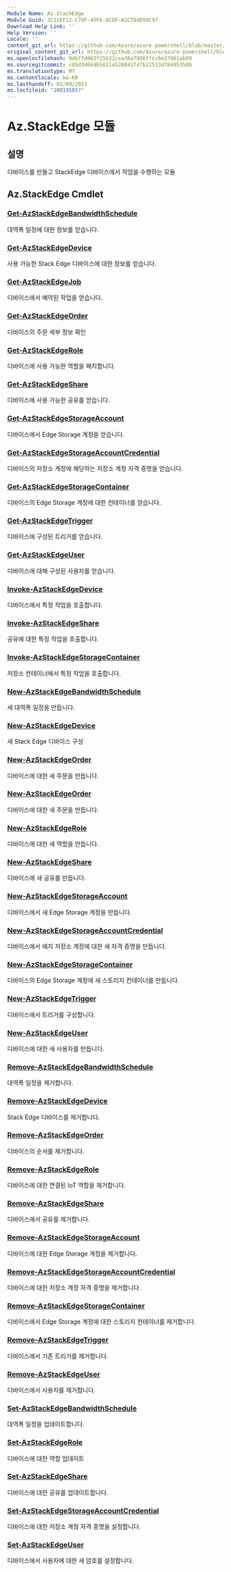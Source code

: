 ```yaml
---
Module Name: Az.StackEdge
Module Guid: 3C11EF12-C79F-45FE-ACDF-A2C784D99C97
Download Help Link: ''
Help Version: ''
Locale: ''
content_git_url: https://github.com/Azure/azure-powershell/blob/master/src/StackEdge/StackEdge/help/Az.StackEdge.md
original_content_git_url: https://github.com/Azure/azure-powershell/blob/master/src/StackEdge/StackEdge/help/Az.StackEdge.md
ms.openlocfilehash: 9d6ffd063f25b32cea36a708bffcc6e27061ab89
ms.sourcegitcommit: c05d3d669b5631e526841f47b22513d78495350b
ms.translationtype: MT
ms.contentlocale: ko-KR
ms.lasthandoff: 02/09/2021
ms.locfileid: "100195857"
---
```

# Az.StackEdge 모듈
## 설명
디바이스를 만들고 StackEdge 디바이스에서 작업을 수행하는 모듈

## Az.StackEdge Cmdlet
### [Get-AzStackEdgeBandwidthSchedule](Get-AzStackEdgeBandwidthSchedule.md)
대역폭 일정에 대한 정보를 얻습니다.

### [Get-AzStackEdgeDevice](Get-AzStackEdgeDevice.md)
사용 가능한 Stack Edge 디바이스에 대한 정보를 얻습니다.

### [Get-AzStackEdgeJob](Get-AzStackEdgeJob.md)
디바이스에서 예약된 작업을 얻습니다.

### [Get-AzStackEdgeOrder](Get-AzStackEdgeOrder.md)
디바이스의 주문 세부 정보 확인

### [Get-AzStackEdgeRole](Get-AzStackEdgeRole.md)
디바이스에 사용 가능한 역할을 페치합니다.

### [Get-AzStackEdgeShare](Get-AzStackEdgeShare.md)
디바이스에 사용 가능한 공유를 얻습니다.

### [Get-AzStackEdgeStorageAccount](Get-AzStackEdgeStorageAccount.md)
디바이스에서 Edge Storage 계정을 얻습니다.

### [Get-AzStackEdgeStorageAccountCredential](Get-AzStackEdgeStorageAccountCredential.md)
디바이스의 저장소 계정에 해당하는 저장소 계정 자격 증명을 얻습니다.

### [Get-AzStackEdgeStorageContainer](Get-AzStackEdgeStorageContainer.md)
디바이스의 Edge Storage 계정에 대한 컨테이너를 얻습니다.

### [Get-AzStackEdgeTrigger](Get-AzStackEdgeTrigger.md)
디바이스에 구성된 트리거를 얻습니다.
 

### [Get-AzStackEdgeUser](Get-AzStackEdgeUser.md)
디바이스에 대해 구성된 사용자를 얻습니다.

### [Invoke-AzStackEdgeDevice](Invoke-AzStackEdgeDevice.md)
디바이스에서 특정 작업을 호출합니다.

### [Invoke-AzStackEdgeShare](Invoke-AzStackEdgeShare.md)
공유에 대한 특정 작업을 호출합니다.

### [Invoke-AzStackEdgeStorageContainer](Invoke-AzStackEdgeStorageContainer.md)
저장소 컨테이너에서 특정 작업을 호출합니다.

### [New-AzStackEdgeBandwidthSchedule](New-AzStackEdgeBandwidthSchedule.md)
새 대역폭 일정을 만듭니다.

### [New-AzStackEdgeDevice](New-AzStackEdgeDevice.md)
새 Stack Edge 디바이스 구성

### [New-AzStackEdgeOrder](New-AzStackEdgeOrder.md)
디바이스에 대한 새 주문을 만듭니다.

### [New-AzStackEdgeOrder](New-AzStackEdgeOrder.md)
디바이스에 대한 새 주문을 만듭니다.

### [New-AzStackEdgeRole](New-AzStackEdgeRole.md)
디바이스에 대한 새 역할을 만듭니다.

### [New-AzStackEdgeShare](New-AzStackEdgeShare.md)
디바이스에 새 공유를 만듭니다.

### [New-AzStackEdgeStorageAccount](New-AzStackEdgeStorageAccount.md)
디바이스에서 새 Edge Storage 계정을 만듭니다.

### [New-AzStackEdgeStorageAccountCredential](New-AzStackEdgeStorageAccountCredential.md)
디바이스에서 에지 저장소 계정에 대한 새 자격 증명을 만듭니다.

### [New-AzStackEdgeStorageContainer](New-AzStackEdgeStorageContainer.md)
디바이스의 Edge Storage 계정에 새 스토리지 컨테이너를 만듭니다.

### [New-AzStackEdgeTrigger](New-AzStackEdgeTrigger.md)
디바이스에서 트리거를 구성합니다.

### [New-AzStackEdgeUser](New-AzStackEdgeUser.md)
디바이스에 대한 새 사용자를 만듭니다.

### [Remove-AzStackEdgeBandwidthSchedule](Remove-AzStackEdgeBandwidthSchedule.md)
대역폭 일정을 제거합니다.

### [Remove-AzStackEdgeDevice](Remove-AzStackEdgeDevice.md)
Stack Edge 디바이스를 제거합니다.

### [Remove-AzStackEdgeOrder](Remove-AzStackEdgeOrder.md)
디바이스의 순서를 제거합니다.

### [Remove-AzStackEdgeRole](Remove-AzStackEdgeRole.md)
디바이스에 대한 연결된 IoT 역할을 제거합니다.

### [Remove-AzStackEdgeShare](Remove-AzStackEdgeShare.md)
디바이스에서 공유를 제거합니다.

### [Remove-AzStackEdgeStorageAccount](Remove-AzStackEdgeStorageAccount.md)
디바이스에 대한 Edge Storage 계정을 제거합니다.

### [Remove-AzStackEdgeStorageAccountCredential](Remove-AzStackEdgeStorageAccountCredential.md)
디바이스에 대한 저장소 계정 자격 증명을 제거합니다.

### [Remove-AzStackEdgeStorageContainer](Remove-AzStackEdgeStorageContainer.md)
디바이스에서 Edge Storage 계정에 대한 스토리지 컨테이너를 제거합니다.

### [Remove-AzStackEdgeTrigger](Remove-AzStackEdgeTrigger.md)
디바이스에서 기존 트리거를 제거합니다.

### [Remove-AzStackEdgeUser](Remove-AzStackEdgeUser.md)
디바이스에서 사용자를 제거합니다.

### [Set-AzStackEdgeBandwidthSchedule](Set-AzStackEdgeBandwidthSchedule.md)
대역폭 일정을 업데이트합니다.

### [Set-AzStackEdgeRole](Set-AzStackEdgeRole.md)
디바이스에 대한 역할 업데이트

### [Set-AzStackEdgeShare](Set-AzStackEdgeShare.md)
디바이스에 대한 공유를 업데이트합니다.

### [Set-AzStackEdgeStorageAccountCredential](Set-AzStackEdgeStorageAccountCredential.md)
디바이스에 대한 저장소 계정 자격 증명을 설정합니다.

### [Set-AzStackEdgeUser](Set-AzStackEdgeUser.md)
디바이스에서 사용자에 대한 새 암호를 설정합니다.

